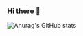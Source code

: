 ### Hi there 👋
![Anurag's GitHub stats](https://github-readme-stats.vercel.app/api?username=llbllhllk&theme=jolly&show_icons=true)


<!--
**llbllhllk/llbllhllk** is a ✨ _special_ ✨ repository because its `README.md` (this file) appears on your GitHub profile.

Here are some ideas to get you started:

- 🔭 I’m currently working on ...
- 🌱 I’m currently learning ...
- 👯 I’m looking to collaborate on ...
- 🤔 I’m looking for help with ...
- 💬 Ask me about ...
- 📫 How to reach me: ...
- 😄 Pronouns: ...
- ⚡ Fun fact: ...
-->
